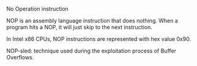 No Operation instruction

NOP is an assembly language instruction that does nothing. When a program hits a NOP, it will just skip to the next instruction.

In Intel x86 CPUs, NOP instructions are represented with hex value 0x90.

NOP-sled: technique used during the exploitation process of Buffer Overflows. 

































